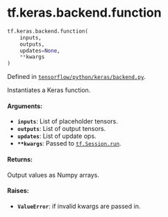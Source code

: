 <div itemscope itemtype="http://developers.google.com/ReferenceObject">
<meta itemprop="name" content="tf.keras.backend.function" />
</div>

# tf.keras.backend.function

``` python
tf.keras.backend.function(
    inputs,
    outputs,
    updates=None,
    **kwargs
)
```



Defined in [`tensorflow/python/keras/backend.py`](https://www.tensorflow.org/code/tensorflow/python/keras/backend.py).

Instantiates a Keras function.

#### Arguments:

* <b>`inputs`</b>: List of placeholder tensors.
* <b>`outputs`</b>: List of output tensors.
* <b>`updates`</b>: List of update ops.
* <b>`**kwargs`</b>: Passed to <a href="../../../tf/InteractiveSession.md#run"><code>tf.Session.run</code></a>.


#### Returns:

Output values as Numpy arrays.


#### Raises:

* <b>`ValueError`</b>: if invalid kwargs are passed in.